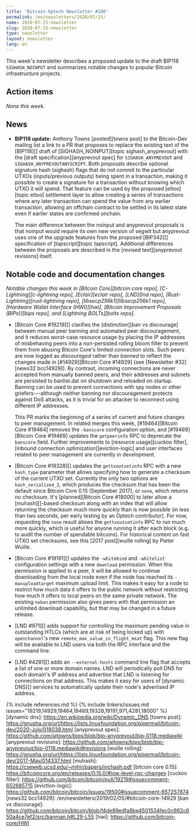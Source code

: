 ```yaml
---
title: 'Bitcoin Optech Newsletter #106'
permalink: /en/newsletters/2020/07/15/
name: 2020-07-15-newsletter
slug: 2020-07-15-newsletter
type: newsletter
layout: newsletter
lang: en
---
```

This week's newsletter describes a proposed update to the draft BIP118
`SIGHASH_NOINPUT` and summarizes notable changes to popular Bitcoin
infrastructure projects.

## Action items

*None this week.*

## News

- **BIP118 update:** Anthony Towns [posted][towns post] to the
  Bitcoin-Dev mailing list a link to a PR that proposes to replace the
  existing text of the [BIP118][] draft of [SIGHASH_NOINPUT][topic
  sighash_anyprevout] with the [draft specification][anyprevout spec] for
  `SIGHASH_ANYPREVOUT` and `SIGHASH_ANYPREVOUTANYSCRIPT`.  Both
  proposals describe optional signature hash (sighash) flags that do not
  commit to the particular UTXOs (inputs/previous outputs) being spent
  in a transaction, making it possible to create a signature for a
  transaction without knowing which UTXO it will spend.  That feature can
  be used by the proposed [eltoo][topic eltoo] settlement layer to allow
  creating a series of transactions where any later transaction can
  spend the value from any earlier transaction, allowing an offchain
  contract to be settled in its latest state even if earlier states are
  confirmed onchain.

  The main difference between the noinput and anyprevout proposals is
  that noinput would require its own new version of segwit but
  anyprevout uses one of the upgrade features from the proposed [BIP342][]
  specification of [tapscript][topic tapscript].  Additional
  differences between the proposals are described in the [revised
  text][anyprevout revisions] itself.

## Notable code and documentation changes

*Notable changes this week in [Bitcoin Core][bitcoin core repo],
[C-Lightning][c-lightning repo], [Eclair][eclair repo], [LND][lnd repo],
[Rust-Lightning][rust-lightning repo], [libsecp256k1][libsecp256k1 repo],
[Hardware Wallet Interface (HWI)][hwi], [Bitcoin Improvement Proposals
(BIPs)][bips repo], and [Lightning BOLTs][bolts repo].*

- [Bitcoin Core #19219][] clarifies the [distinction][ban vs discourage] between manual peer banning
  and automated peer discouragement, and it reduces worst-case resource usage
  by placing the IP addresses of misbehaving peers into a non-persisted rolling bloom filter to
  prevent them from abusing Bitcoin Core's limited connection slots. Such peers are now
  logged as *discouraged* rather than *banned* to reflect the changes made in
  [#14929][Bitcoin Core #14929] (see [Newsletter #32][news32 bcc14929]).
  By contrast, incoming connections are never accepted
  from manually banned peers, and their addresses and subnets are persisted to
  banlist.dat on shutdown and reloaded on startup. Banning can be used to
  prevent connections with spy nodes or other griefers---although neither banning nor discouragement protects
  against DoS attacks, as it is trivial for an attacker to reconnect using
  different IP addresses.

  This PR marks the beginning of a series of current and future changes to peer
  management. In related merges this week, [#19464][Bitcoin Core #19464] removes the
  `-banscore` configuration option, and [#19469][Bitcoin Core #19469] updates the
  `getpeerinfo` RPC to deprecate the `banscore` field.  Further improvements to
  [resource usage][cuckoo filter], [inbound connection optimization][eviction-logic]
  and user interfaces related to peer management are currently in development.

- [Bitcoin Core #19328][] updates the `gettxoutsetinfo` RPC with a new
  `hash_type` parameter that allows specifying how to generate a
  checksum of the current UTXO set.  Currently the only two options are
  `hash_serialized_2`, which produces the checksum that has been the
  default since Bitcoin Core 0.15 (September 2017), or `none`, which
  returns no checksum.  It's [planned][Bitcoin Core #18000] to later
  allow a [muhash][]-based checksum along with an index that will allow
  returning the checksum much more quickly than is now possible (in less
  than two seconds, per early testing by an Optech contributor).  For
  now, requesting the `none` result allows the `gettxoutsetinfo` RPC to
  run much more quickly, which is useful for anyone running it after
  each block (e.g. to audit the number of spendable bitcoins).  For
  historical context on fast UTXO set checksums, see this [2017
  post][wuille rolling] by Pieter Wuille.

- [Bitcoin Core #19191][] updates the `-whitebind` and `-whitelist`
  configuration settings with a new `download` permission.  When this
  permission is applied to a peer, it will be allowed to continue
  downloading from the local node even if the node has reached its
  `-maxuploadtarget` maximum upload limit.  This makes it easy for a
  node to restrict how much data it offers to the public network
  without restricting how much it offers to local peers on the same
  private network.  The existing `noban` permission also gives peers
  with that permission an unlimited download capability, but that may be
  changed in a future release.

- [LND #971][] adds support for controlling the maximum pending value in
  outstanding HTLCs (which are at risk of being locked up) with `openchannel`'s
  new `remote_max_value_in_flight_msat` flag. This new flag will be available to
  LND users via both the RPC interface and the command line.

- [LND #4281][] adds an `--external-hosts` command line flag that accepts
  a list of one or more domain names.  LND will periodically poll DNS
  for each domain's IP address and advertise that LND is listening for
  connections on that address.  This makes it easy for users of [dynamic
  DNS][] services to automatically update their node's advertised IP
  address.

{% include references.md %}
{% include linkers/issues.md issues="19219,14929,19464,19469,19328,19191,971,4281,18000" %}
[dynamic dns]: https://en.wikipedia.org/wiki/Dynamic_DNS
[towns post]: https://gnusha.org/url/https://lists.linuxfoundation.org/pipermail/bitcoin-dev/2020-July/018038.html
[anyprevout spec]: https://github.com/ajtowns/bips/blob/bip-anyprevout/bip-0118.mediawiki
[anyprevout revisions]: https://github.com/ajtowns/bips/blob/bip-anyprevout/bip-0118.mediawiki#revisions
[wuille rolling]: https://gnusha.org/url/https://lists.linuxfoundation.org/pipermail/bitcoin-dev/2017-May/014337.html
[muhash]: https://cseweb.ucsd.edu/~mihir/papers/inchash.pdf
[bitcoin core 0.15]: https://bitcoincore.org/en/releases/0.15.0/#low-level-rpc-changes
[cuckoo filter]: https://github.com/bitcoin/bitcoin/pull/19219#issuecomment-652685715
[eviction-logic]: https://github.com/bitcoin/bitcoin/issues/19500#issuecomment-657257874
[news32 bcc14929]: /en/newsletters/2019/02/05/#bitcoin-core-14929
[ban vs discourage]: https://github.com/bitcoin/bitcoin/blob/f4de89edfa8be4501534fec0c662c650a4ce7ef2/src/banman.h#L29-L55
[hwi]: https://github.com/bitcoin-core/HWI
